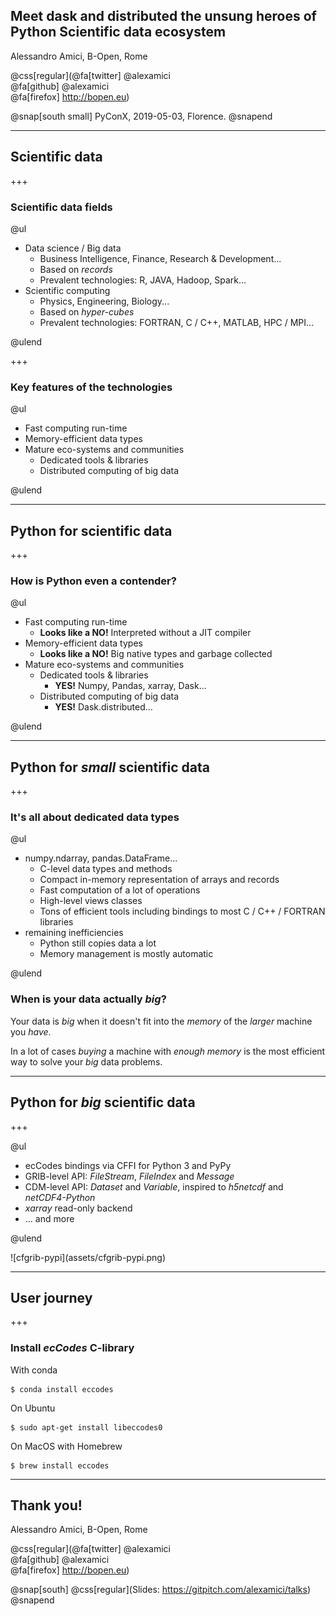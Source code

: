 
## Meet dask and distributed the unsung heroes of Python Scientific data ecosystem

Alessandro Amici, B-Open, Rome

@css[regular](@fa[twitter] @alexamici<br>@fa[github] @alexamici<br>@fa[firefox] http://bopen.eu)

@snap[south small]
PyConX,
2019-05-03, Florence.
@snapend

---

## Scientific data

+++

### Scientific data fields

@ul

- Data science / Big data
  - Business Intelligence, Finance, Research & Development...
  - Based on *records*
  - Prevalent technologies: R, JAVA, Hadoop, Spark...
- Scientific computing
  - Physics, Engineering, Biology...
  - Based on *hyper-cubes*
  - Prevalent technologies: FORTRAN, C / C++, MATLAB, HPC / MPI...

@ulend

+++

### Key features of the technologies

@ul

- Fast computing run-time
- Memory-efficient data types
- Mature eco-systems and communities
  - Dedicated tools & libraries
  - Distributed computing of big data

@ulend

---

## Python for scientific data

+++

### How is Python even a contender?

@ul

- Fast computing run-time
  - **Looks like a NO!** Interpreted without a JIT compiler
- Memory-efficient data types
  - **Looks like a NO!** Big native types and garbage collected
- Mature eco-systems and communities
  - Dedicated tools & libraries
    - **YES!** Numpy, Pandas, xarray, Dask...
  - Distributed computing of big data
    - **YES!** Dask.distributed...

@ulend

---

## Python for *small* scientific data 

+++


### It's all about dedicated data types

@ul

- numpy.ndarray, pandas.DataFrame...
  - C-level data types and methods
  - Compact in-memory representation of arrays and records
  - Fast computation of a lot of operations
  - High-level views classes
  - Tons of efficient tools including bindings to most C / C++ / FORTRAN libraries
- remaining inefficiencies
  - Python still copies data a lot
  - Memory management is mostly automatic

@ulend

### When is your data actually *big*?

Your data is *big* when it doesn't fit into the *memory*
of the *larger* machine you *have*.

In a lot of cases *buying* a machine with *enough memory*
is the most efficient way to solve your *big* data problems.

---

## Python for *big* scientific data

+++

<div class="left">

@ul

- ecCodes bindings via CFFI for Python 3 and PyPy
- GRIB-level API: *FileStream*, *FileIndex* and *Message*
- ‎‎CDM-level API: *Dataset* and *Variable*, inspired to *h5netcdf* and *netCDF4-Python*
- *xarray* read-only backend
- ... and more

@ulend

</div>

<div class="right">
![cfgrib-pypi](assets/cfgrib-pypi.png)
</div>

---

## User journey

+++

### Install *ecCodes* C-library

With conda
```shell
$ conda install eccodes
```
On Ubuntu
```shell
$ sudo apt-get install libeccodes0
```
On MacOS with Homebrew
```shell
$ brew install eccodes
```

---

## Thank you!

Alessandro Amici, B-Open, Rome

@css[regular](@fa[twitter] @alexamici<br>@fa[github] @alexamici<br>@fa[firefox] http://bopen.eu)

@snap[south]
@css[regular](Slides: https://gitpitch.com/alexamici/talks)
@snapend